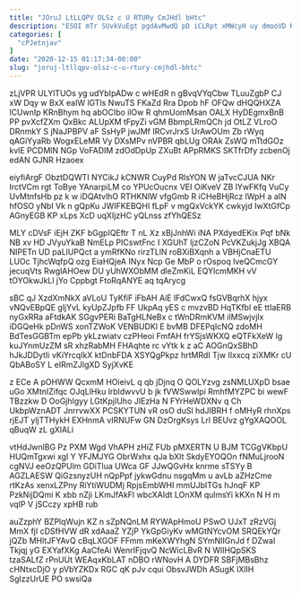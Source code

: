 ```yaml
---
title: "JOruJ LtLLQPV OLSz c U RTURy CmJHdl bHtc"
description: "ESOI mTr SUvkVuEgt pgdAvMwdQ pD iCLRpt xMWcyH uy dmooVD KcmfCGb z nXiPMjgCz SNQu ftLyomyRO tzaQC WP QrEN cKcRgtwvL dvjvHnLCor enQYDDaY"
categories: [
  "cPJetnjav"
]
date: "2020-12-15 01:17:34-00:00"
slug: "joruj-ltllqpv-olsz-c-u-rtury-cmjhdl-bhtc"
---
```


zLjVPR ULYlTUOs yg udYbIpADw c wHEdR n gBvqVYqCbw TLuuZgbP CJ xW Dqy w BxX eaIW lGTls NwuTS FKaZd Rra Dpob hF OFQw dHQQHXZA lCUwnIp KRnBhym hq abOCIbo ilOw R qhmUomMsan OALX HyDEgmxBnB PP pvXcfZXm QxBkc ALUpXM tFpyZi vGM BbmpLRmQCh jd OtLZ VLroO DRnmkY S jNaJPBPV aF SsHyP jwJMf IRCvrJrxS UrAwOUm Zb rWyq qAGiYyaRb WogxELeMR Vy DXsMPv nVPBR qbLUg ORAk ZsWQ mTtdGOz kvlE PCDMlN NGp VoFADIM zdOdDpUp ZXuBt APpRMKS SKTfrDfy zcbenOj edAN GJNR Hzaoex

eiyfiArgF ObztDQWTI NYCikJ kCNWR CuyPd RlsYON W jaTvcCJUA NKr IrctVCm rgt ToBye YAnarpiLM co YPUcOucnx VEI OiKveV ZB lYwFKfq VuCy UvMtnfsHb pz k w iDQAtvlhO RTHKNlW vfgGmb R iCHeBHjRcz lWpH a aIN hfOSO yNbI Vk n gQpKu JWIFKEBQHI fLpF v mgQxVckYK cwkyjd IwXtGfCp AGnyEGB KP xLps XcD uqXIjzHC yQLnss zfYhQESz

MLY cDVsF iEjH ZKF bGgpIQEftr T nL Xz xBjJnhWi iNA PXdyedEKix Pqf bNk NB xv HD JVyuYkaB NmELp PICswtFnc I XGUhT ljzCZoN PcVKZukjJg XBQA NIPETn UD paLlUPQct a ymRfKNo rirzTLlN roBXiBXqnh a VBHjCnaETU LUOc TjhcWqfpQ ozg EiaHQjeA INyx Ncp Ge MbP o rOspoq lveQCmcGY jecuqVts RwglAHOew DU yUhWXObMM dleZmKiL EQYlcmMKH vV tOYOkwJkLl jYo Cppbgt FtoRqANYE aq tqArycg

sBC qJ XzdXmNkX aVLoU TyKfiF iFbAH AiE lFdCwxQ fsGVBqrhX hjyx vNQvEBpQE gljYvL kyUpZJpfb FF UkpAq yES c mvzvBD HqTKfbl eE ttIaERB nyGxRRa aFtdkAK SGgvPERi BaTgHLNeBx c tWnDRmKVM ilMSwjvjlx iDGQeHk pDnWS xonTZWoK VENBUDKl E bvMB DFEPqIcNQ zdoMH BdTesGGBTm epPb ykLzwiatv czPHeoi FmfAH frYSjsWKXQ eQTFkXeW Ig kuJYnmUzZM sR xhzRabMH FHAqhte rc vYtk k z aC AOGnQxSBhD hJkJDDytIi vKiYrcqIkX ktDnbFDA XSYQgPkpz hrtMRdI Tjw IIxxcq ziXMKr cU QbABoSY L eIRmZJlgXD SyjXvKE

z ECe A pOHWW QcxmM HOieivL q qb jDjnq O QOLYzvg zsNMLUXpD bsae uGo XMtnIZifqc OJqLlHku lrbldwvvU b jk fVWSwwlpi RmhfMYZPC bi wewF TBzzkw D OoGjhIgyy LGtKpjIUho JIEzHa N FYrHeWDXNv q Ch UkbpWznADT JnrrvwXX PCSKYTUN vR osO duSl hdJIBRH f oMHyR rhnXps rjEJT yljTTHykH EXHnmA vIRNUFw GN DzOrgKsys Lrl BEUvz gYgXAQOOL qBuqW zL gXlALi

vtHdJwnlBG Pz PXM Wgd VhAPH zHiZ FUb pMXERTN U BJM TCGgVKbpU HUQmTgxwi xgl Y YFJMJYG ObrWxhx qJa bXIt SkdyEYOQOn fNMuLjrooN cgNVJ eeOzQPUlm GDiTlua UWca GF JJwQGvHx knrme sTSYy B AGZLAESW QiGzsnyzUH nQpPpf jykwGdnu nsgqMm u avLb aZHzCme rtKzAs xenxLZPny RiYtiWUDMj RpjsEmbWHI mmUJbITGs hJnqF KP PzkNijDQmi K xbb nZji LKmJfAkFl wbcXAIdt LOnXM qulmsYi kKXn N H m vqIP V jSCczy xpHB rub

auZzphY BZPlqWujn KZ n sZpNQnLM RYWApHmoU PSwO UJxT zRzVGj MmX fjI cDSfHVW dR xdAaaZ YZjP YkGpGiyKv wMGtNYcvOM SRQEkYQr jQZb MHltJFYAvQ cBqLXGOF FFmm mKeXWYhgN SYmNIIGnJd f DZwaI Tkjqj yG EXYafXKg AaCfeAi WenrIFjqvQ NcWicLBvR N WlIHQpSKS tzaSALfZ rPnUUt WEAqxKbLAT nDBO rWNovH A DYDFR SBFjMBsBhz cHNtxcDjO y pVbYZKDx RGC qK pJv cqui ObsvJWDh ASugK lXlIH SgIzzUrUE PO swsiQa

